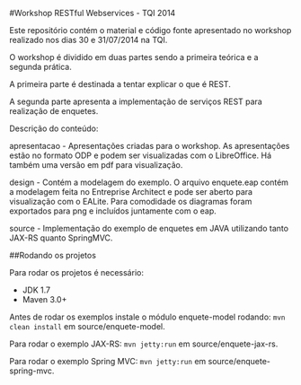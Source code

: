 #Workshop RESTful Webservices - TQI 2014

Este repositório contém o material e código fonte apresentado no workshop realizado nos dias 30 e 31/07/2014 na TQI.

O workshop é dividido em duas partes sendo a primeira teórica e a segunda prática.

A primeira parte é destinada a tentar explicar o que é REST.

A segunda parte apresenta a implementação de serviços REST para realização de enquetes.

Descrição do conteúdo:

apresentacao - Apresentações criadas para o workshop. As apresentações estão no formato ODP e podem ser visualizadas com o LibreOffice. Há também uma versão em pdf para visualização.

design - Contém a modelagem do exemplo. O arquivo enquete.eap contém a modelagem feita no Entreprise Architect e pode ser aberto para visualização com o EALite. Para comodidade os diagramas foram exportados para png e incluídos juntamente com o eap.

source - Implementação do exemplo de enquetes em JAVA utilizando tanto JAX-RS quanto SpringMVC.

##Rodando os projetos

Para rodar os projetos é necessário:
* JDK 1.7
* Maven 3.0+

Antes de rodar os exemplos instale o módulo enquete-model rodando:
```mvn clean install``` em source/enquete-model.

Para rodar o exemplo JAX-RS:
```mvn jetty:run``` em source/enquete-jax-rs.

Para rodar o exemplo Spring MVC:
```mvn jetty:run``` em source/enquete-spring-mvc.

